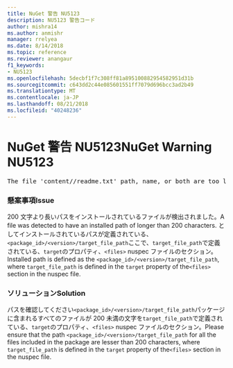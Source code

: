 ```yaml
---
title: NuGet 警告 NU5123
description: NU5123 警告コード
author: mishra14
ms.author: anmishr
manager: rrelyea
ms.date: 8/14/2018
ms.topic: reference
ms.reviewer: anangaur
f1_keywords:
- NU5123
ms.openlocfilehash: 5decbf1f7c308ff81a895100882954582951d31b
ms.sourcegitcommit: c643dd2c44e085601551ff7079d696bcc3ad2b49
ms.translationtype: MT
ms.contentlocale: ja-JP
ms.lasthandoff: 08/21/2018
ms.locfileid: "40248236"
---
```

# <a name="nuget-warning-nu5123"></a><span data-ttu-id="def68-103">NuGet 警告 NU5123</span><span class="sxs-lookup"><span data-stu-id="def68-103">NuGet Warning NU5123</span></span>
<pre>The file 'content/<LongPath>/readme.txt' path, name, or both are too long. Your package might not work without long file path support. Please shorten the file path or file name.</pre>

### <a name="issue"></a><span data-ttu-id="def68-104">懸案事項</span><span class="sxs-lookup"><span data-stu-id="def68-104">Issue</span></span>

<span data-ttu-id="def68-105">200 文字より長いパスをインストールされているファイルが検出されました。</span><span class="sxs-lookup"><span data-stu-id="def68-105">A file was detected to have an installed path of longer than 200 characters.</span></span> <span data-ttu-id="def68-106">としてインストールされているパスが定義されている、`<package_id>/<version>/target_file_path`ここで、`target_file_path`で定義されている、`target`のプロパティ、`<files>` nuspec ファイルのセクション。</span><span class="sxs-lookup"><span data-stu-id="def68-106">Installed path is defined as the `<package_id>/<version>/target_file_path`, where `target_file_path` is defined in the `target` property of the`<files>` section in the nuspec file.</span></span>


### <a name="solution"></a><span data-ttu-id="def68-107">ソリューション</span><span class="sxs-lookup"><span data-stu-id="def68-107">Solution</span></span>

<span data-ttu-id="def68-108">パスを確認してください`<package_id>/<version>/target_file_path`パッケージに含まれるすべてのファイルが 200 未満の文字を`target_file_path`で定義されている、`target`のプロパティ、`<files>` nuspec ファイルのセクション。</span><span class="sxs-lookup"><span data-stu-id="def68-108">Please ensure that the path `<package_id>/<version>/target_file_path` for all the files included in the package are lesser than 200 characters, where `target_file_path` is defined in the `target` property of the`<files>` section in the nuspec file.</span></span>

